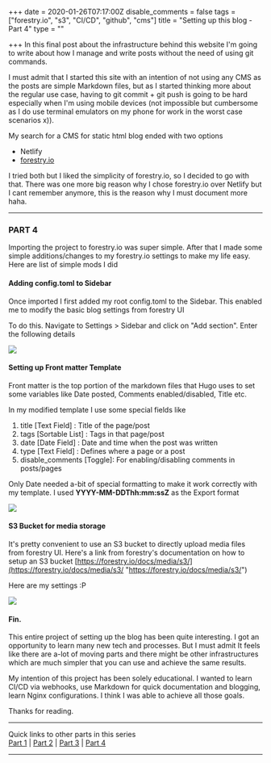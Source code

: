 +++
date = 2020-01-26T07:17:00Z
disable_comments = false
tags = ["forestry.io", "s3", "CI/CD", "github", "cms"]
title = "Setting up this blog - Part 4"
type = ""

+++
In this final post about the infrastructure behind this website I'm going to write about how I manage and write posts without the need of using git commands.

I must admit that I started this site with an intention of not using any CMS as the posts are simple Markdown files, but as I started thinking more about the regular use case, having to git commit + git push is going to be hard especially when I'm using mobile devices (not impossible but cumbersome as I do use terminal emulators on my phone for work in the worst case scenarios x)).

My search for a CMS for static html blog ended with two options

* Netlify
* [forestry.io]()

I tried both but I liked the simplicity of forestry.io, so I decided to go with that. There was one more big reason why I chose forestry.io over Netlify but I cant remember anymore, this is the reason why I must document more haha.

***

### PART 4

Importing the project to forestry.io was super simple. After that I made some simple additions/changes to my forestry.io settings to make my life easy. Here are list of simple mods I did

#### Adding config.toml to Sidebar

Once imported I first added my root config.toml to the Sidebar. This enabled me to modify the basic blog settings from forestry UI

To do this. Navigate to Settings > Sidebar  and click on "Add section". Enter the following details

![](https://patali-blogs-bucket.s3.us-east-2.amazonaws.com/patali.in/forestry-config-toml.jpg)

#### Setting up Front matter Template

Front matter is the top portion of the markdown files that Hugo uses to set some variables like Date posted, Comments enabled/disabled, Title etc.

In my modified template I use some special fields like

1. title \[Text Field\] : Title of the page/post
2. tags \[Sortable List\] : Tags in that page/post
3. date \[Date Field\] : Date and time when the post was written
4. type \[Text Field\] : Defines where a page or a post
5. disable_comments \[Toggle\]: For enabling/disabling comments in posts/pages

Only Date needed a-bit of special formatting to make it work correctly with my template. I used **YYYY-MM-DDThh:mm:ssZ** as the Export format

![](https://patali-blogs-bucket.s3.us-east-2.amazonaws.com/patali.in/forestry_front_matter.jpg)

#### S3 Bucket for media storage

It's pretty convenient to use an S3 bucket to directly upload media files from forestry UI. Here's a link from forestry's documentation on how to setup an S3 bucket [https://forestry.io/docs/media/s3/](https://forestry.io/docs/media/s3/ "https://forestry.io/docs/media/s3/")

Here are my settings :P

![](https://patali-blogs-bucket.s3.us-east-2.amazonaws.com/patali.in/forestry-s3-settings.jpg)

#### Fin.

This entire project of setting up the blog has been quite interesting. I got an opportunity to learn many new tech and processes. But I must admit It feels like there are a-lot of moving parts and there might be other infrastructures which are much simpler that you can use and achieve the same results. 

My intention of this project has been solely educational. I wanted to learn CI/CD via webhooks, use Markdown for quick documentation and blogging, learn Nginx configurations. I think I was able to achieve all those goals. 

Thanks for reading.

***

Quick links to other parts in this series  \
[Part 1](https://patali.in/posts/setting-up-this-blog-part-1/) | [Part 2](https://patali.in/posts/hugo-and-ci-using-github-webhook/) | [Part 3](https://patali.in/posts/setting-up-this-blog-part-3/) | [Part 4](https://patali.in/posts/setting-up-this-blog-part-4/)

***